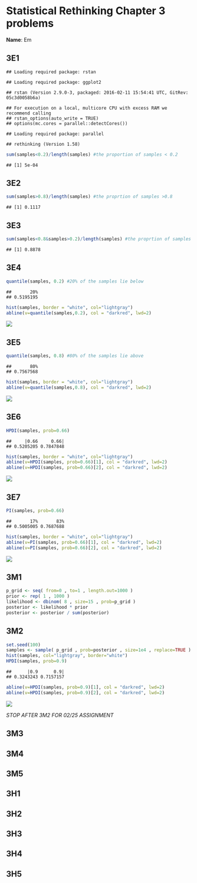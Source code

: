 # Statistical Rethinking Chapter 3 problems

__Name__: Em 

## 3E1

```
## Loading required package: rstan
```

```
## Loading required package: ggplot2
```

```
## rstan (Version 2.9.0-3, packaged: 2016-02-11 15:54:41 UTC, GitRev: 05c3d0058b6a)
```

```
## For execution on a local, multicore CPU with excess RAM we recommend calling
## rstan_options(auto_write = TRUE)
## options(mc.cores = parallel::detectCores())
```

```
## Loading required package: parallel
```

```
## rethinking (Version 1.58)
```


```r
sum(samples<0.2)/length(samples) #the proportion of samples < 0.2 
```

```
## [1] 5e-04
```
## 3E2


```r
sum(samples>0.8)/length(samples) #the proprtion of samples >0.8
```

```
## [1] 0.1117
```

## 3E3

```r
sum(samples<0.8&samples>0.2)/length(samples) #the proprtion of samples <0.8 and > 0.2
```

```
## [1] 0.8878
```

## 3E4

```r
quantile(samples, 0.2) #20% of the samples lie below
```

```
##       20% 
## 0.5195195
```

```r
hist(samples, border = "white", col="lightgray")
abline(v=quantile(samples,0.2), col = "darkred", lwd=2)
```

![](Chapter-03-assignment_files/figure-html/unnamed-chunk-5-1.png)


## 3E5

```r
quantile(samples, 0.8) #80% of the samples lie above
```

```
##       80% 
## 0.7567568
```

```r
hist(samples, border = "white", col="lightgray")
abline(v=quantile(samples,0.8), col = "darkred", lwd=2)
```

![](Chapter-03-assignment_files/figure-html/unnamed-chunk-6-1.png)


## 3E6

```r
HPDI(samples, prob=0.66)
```

```
##     |0.66     0.66| 
## 0.5205205 0.7847848
```

```r
hist(samples, border = "white", col="lightgray")
abline(v=HPDI(samples, prob=0.66)[1], col = "darkred", lwd=2)
abline(v=HPDI(samples, prob=0.66)[2], col = "darkred", lwd=2)
```

![](Chapter-03-assignment_files/figure-html/unnamed-chunk-7-1.png)

## 3E7

```r
PI(samples, prob=0.66)
```

```
##       17%       83% 
## 0.5005005 0.7687688
```

```r
hist(samples, border = "white", col="lightgray")
abline(v=PI(samples, prob=0.66)[1], col = "darkred", lwd=2)
abline(v=PI(samples, prob=0.66)[2], col = "darkred", lwd=2)
```

![](Chapter-03-assignment_files/figure-html/unnamed-chunk-8-1.png)

## 3M1

```r
p_grid <- seq( from=0 , to=1 , length.out=1000 )
prior <- rep( 1 , 1000 )
likelihood <- dbinom( 8 , size=15 , prob=p_grid )
posterior <- likelihood * prior
posterior <- posterior / sum(posterior)
```


## 3M2

```r
set.seed(100)
samples <- sample( p_grid , prob=posterior , size=1e4 , replace=TRUE )
hist(samples, col="lightgray", border="white")
HPDI(samples, prob=0.9)
```

```
##      |0.9      0.9| 
## 0.3243243 0.7157157
```

```r
abline(v=HPDI(samples, prob=0.9)[1], col = "darkred", lwd=2)
abline(v=HPDI(samples, prob=0.9)[2], col = "darkred", lwd=2)
```

![](Chapter-03-assignment_files/figure-html/unnamed-chunk-10-1.png)


_STOP AFTER 3M2 FOR 02/25 ASSIGNMENT_

## 3M3

## 3M4

## 3M5

## 3H1

## 3H2

## 3H3

## 3H4

## 3H5

